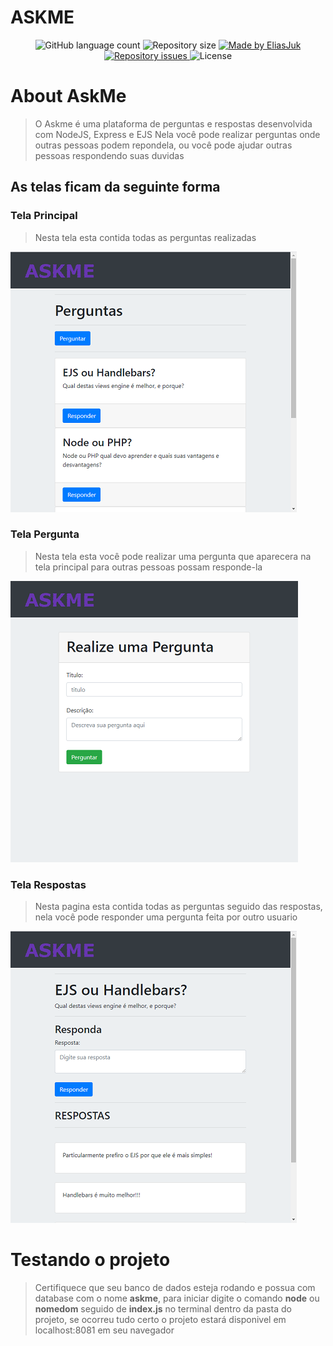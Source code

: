 # ASKME


<p align="center">
  <img alt="GitHub language count" src="https://img.shields.io/github/languages/count/EliasJuk/AskMe">	
  <img alt="Repository size" src="https://img.shields.io/github/repo-size/EliasJuk/AskMe">
	
  <a href="https://www.linkedin.com/in/eliaspjuk/">
    <img alt="Made by EliasJuk" src="https://img.shields.io/badge/made%20by-EliasJuk-%2304D361">
  </a>
  



  
  <a href="https://github.com/EliasJuk/AskMe/issues">
    <img alt="Repository issues" src="https://img.shields.io/github/issues/EliasJuk/AskMe">
  </a>
  
  <img alt="License" src="https://img.shields.io/badge/license-MIT-brightgreen"> 
<p>






# About AskMe
>   O Askme é uma plataforma de perguntas e respostas desenvolvida com NodeJS, Express e EJS
>   Nela você pode realizar perguntas onde outras pessoas podem repondela, ou você pode ajudar outras pessoas respondendo suas duvidas

## As telas ficam da seguinte forma

### Tela Principal

>   Nesta tela esta contida todas as perguntas realizadas

![Tela Perguntas](https://github.com/EliasJuk/AskMe/blob/master/readme/002.png)

### Tela Pergunta

>   Nesta tela esta você pode realizar uma pergunta que aparecera na tela principal para outras pessoas possam responde-la

![Tela Perguntas](https://github.com/EliasJuk/AskMe/blob/master/readme/001.png)

### Tela Respostas

>   Nesta pagina esta contida todas as perguntas seguido das respostas, nela você pode responder uma pergunta feita por outro usuario

![Tela de Respostas ](https://github.com/EliasJuk/AskMe/blob/master/readme/003.png)


# Testando o projeto
>   Certifiquece que seu banco de dados esteja rodando e possua com database com o nome **askme**, para iniciar digite o comando **node** ou **nomedom** seguido de **index.js** no terminal dentro da pasta do projeto, se ocorreu tudo certo o projeto estará disponivel em localhost:8081 em seu navegador
